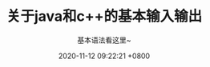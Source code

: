 ---
layout: post
title:  "关于java和c++的基本输入输出"
date:   2020-11-12 09:22:21 +0800
tags: java c++
cover: '../assets/20201112-1.png'
subtitle: '基本语法看这里~'
---